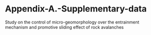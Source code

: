 # Appendix-A.-Supplementary-data
Study on the control of micro-geomorphology over the entrainment mechanism and promotive sliding effect of rock avalanches
